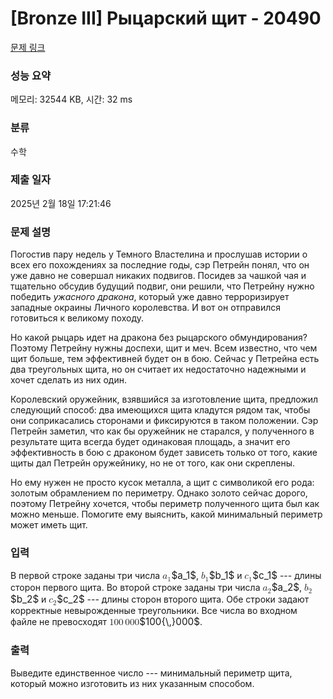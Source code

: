 # [Bronze III] Рыцарский щит - 20490 

[문제 링크](https://www.acmicpc.net/problem/20490) 

### 성능 요약

메모리: 32544 KB, 시간: 32 ms

### 분류

수학

### 제출 일자

2025년 2월 18일 17:21:46

### 문제 설명

<p>Погостив пару недель у Темного Властелина и прослушав истории о всех его похождениях за последние годы, сэр Петрейн понял, что он уже давно не совершал никаких подвигов. Посидев за чашкой чая и тщательно обсудив будущий подвиг, они решили, что Петрейну нужно победить <em>ужасного дракона</em>, который уже давно терроризирует западные окраины Личного королевства. И вот он отправился готовиться к великому походу.</p>

<p>Но какой рыцарь идет на дракона без рыцарского обмундирования? Поэтому Петрейну нужны доспехи, щит и меч. Всем известно, что чем щит больше, тем эффективней будет он в бою. Сейчас у Петрейна есть два треугольных щита, но он считает их недостаточно надежными и хочет сделать из них один.</p>

<p>Королевский оружейник, взявшийся за изготовление щита, предложил следующий способ: два имеющихся щита кладутся рядом так, чтобы они соприкасались сторонами и фиксируются в таком положении. Сэр Петрейн заметил, что как бы оружейник не старался, у полученного в результате щита всегда будет одинаковая площадь, а значит его эффективность в бою с драконом будет зависеть только от того, какие щиты дал Петрейн оружейнику, но не от того, как они скреплены.</p>

<p>Но ему нужен не просто кусок металла, а щит с символикой его рода: золотым обрамлением по периметру. Однако золото сейчас дорого, поэтому Петрейну хочется, чтобы периметр полученного щита был как можно меньше. Помогите ему выяснить, какой минимальный периметр может иметь щит.</p>

### 입력 

 <p>В первой строке заданы три числа <mjx-container class="MathJax" jax="CHTML" style="font-size: 109%; position: relative;"><mjx-math class="MJX-TEX" aria-hidden="true"><mjx-msub><mjx-mi class="mjx-i"><mjx-c class="mjx-c1D44E TEX-I"></mjx-c></mjx-mi><mjx-script style="vertical-align: -0.15em;"><mjx-mn class="mjx-n" size="s"><mjx-c class="mjx-c31"></mjx-c></mjx-mn></mjx-script></mjx-msub></mjx-math><mjx-assistive-mml unselectable="on" display="inline"><math xmlns="http://www.w3.org/1998/Math/MathML"><msub><mi>a</mi><mn>1</mn></msub></math></mjx-assistive-mml><span aria-hidden="true" class="no-mathjax mjx-copytext">$a_1$</span></mjx-container>, <mjx-container class="MathJax" jax="CHTML" style="font-size: 109%; position: relative;"><mjx-math class="MJX-TEX" aria-hidden="true"><mjx-msub><mjx-mi class="mjx-i"><mjx-c class="mjx-c1D44F TEX-I"></mjx-c></mjx-mi><mjx-script style="vertical-align: -0.15em;"><mjx-mn class="mjx-n" size="s"><mjx-c class="mjx-c31"></mjx-c></mjx-mn></mjx-script></mjx-msub></mjx-math><mjx-assistive-mml unselectable="on" display="inline"><math xmlns="http://www.w3.org/1998/Math/MathML"><msub><mi>b</mi><mn>1</mn></msub></math></mjx-assistive-mml><span aria-hidden="true" class="no-mathjax mjx-copytext">$b_1$</span></mjx-container> и <mjx-container class="MathJax" jax="CHTML" style="font-size: 109%; position: relative;"><mjx-math class="MJX-TEX" aria-hidden="true"><mjx-msub><mjx-mi class="mjx-i"><mjx-c class="mjx-c1D450 TEX-I"></mjx-c></mjx-mi><mjx-script style="vertical-align: -0.15em;"><mjx-mn class="mjx-n" size="s"><mjx-c class="mjx-c31"></mjx-c></mjx-mn></mjx-script></mjx-msub></mjx-math><mjx-assistive-mml unselectable="on" display="inline"><math xmlns="http://www.w3.org/1998/Math/MathML"><msub><mi>c</mi><mn>1</mn></msub></math></mjx-assistive-mml><span aria-hidden="true" class="no-mathjax mjx-copytext">$c_1$</span></mjx-container> --- длины сторон первого щита. Во второй строке заданы три числа <mjx-container class="MathJax" jax="CHTML" style="font-size: 109%; position: relative;"><mjx-math class="MJX-TEX" aria-hidden="true"><mjx-msub><mjx-mi class="mjx-i"><mjx-c class="mjx-c1D44E TEX-I"></mjx-c></mjx-mi><mjx-script style="vertical-align: -0.15em;"><mjx-mn class="mjx-n" size="s"><mjx-c class="mjx-c32"></mjx-c></mjx-mn></mjx-script></mjx-msub></mjx-math><mjx-assistive-mml unselectable="on" display="inline"><math xmlns="http://www.w3.org/1998/Math/MathML"><msub><mi>a</mi><mn>2</mn></msub></math></mjx-assistive-mml><span aria-hidden="true" class="no-mathjax mjx-copytext">$a_2$</span></mjx-container>, <mjx-container class="MathJax" jax="CHTML" style="font-size: 109%; position: relative;"><mjx-math class="MJX-TEX" aria-hidden="true"><mjx-msub><mjx-mi class="mjx-i"><mjx-c class="mjx-c1D44F TEX-I"></mjx-c></mjx-mi><mjx-script style="vertical-align: -0.15em;"><mjx-mn class="mjx-n" size="s"><mjx-c class="mjx-c32"></mjx-c></mjx-mn></mjx-script></mjx-msub></mjx-math><mjx-assistive-mml unselectable="on" display="inline"><math xmlns="http://www.w3.org/1998/Math/MathML"><msub><mi>b</mi><mn>2</mn></msub></math></mjx-assistive-mml><span aria-hidden="true" class="no-mathjax mjx-copytext">$b_2$</span></mjx-container> и <mjx-container class="MathJax" jax="CHTML" style="font-size: 109%; position: relative;"><mjx-math class="MJX-TEX" aria-hidden="true"><mjx-msub><mjx-mi class="mjx-i"><mjx-c class="mjx-c1D450 TEX-I"></mjx-c></mjx-mi><mjx-script style="vertical-align: -0.15em;"><mjx-mn class="mjx-n" size="s"><mjx-c class="mjx-c32"></mjx-c></mjx-mn></mjx-script></mjx-msub></mjx-math><mjx-assistive-mml unselectable="on" display="inline"><math xmlns="http://www.w3.org/1998/Math/MathML"><msub><mi>c</mi><mn>2</mn></msub></math></mjx-assistive-mml><span aria-hidden="true" class="no-mathjax mjx-copytext">$c_2$</span></mjx-container> --- длины сторон второго щита. Обе строки задают корректные невырожденные треугольники. Все числа во входном файле не превосходят <mjx-container class="MathJax" jax="CHTML" style="font-size: 109%; position: relative;"><mjx-math class="MJX-TEX" aria-hidden="true"><mjx-mn class="mjx-n"><mjx-c class="mjx-c31"></mjx-c><mjx-c class="mjx-c30"></mjx-c><mjx-c class="mjx-c30"></mjx-c></mjx-mn><mjx-texatom texclass="ORD"><mjx-mstyle><mjx-mspace style="width: 0.167em;"></mjx-mspace></mjx-mstyle></mjx-texatom><mjx-mn class="mjx-n"><mjx-c class="mjx-c30"></mjx-c><mjx-c class="mjx-c30"></mjx-c><mjx-c class="mjx-c30"></mjx-c></mjx-mn></mjx-math><mjx-assistive-mml unselectable="on" display="inline"><math xmlns="http://www.w3.org/1998/Math/MathML"><mn>100</mn><mrow data-mjx-texclass="ORD"><mstyle scriptlevel="0"><mspace width="0.167em"></mspace></mstyle></mrow><mn>000</mn></math></mjx-assistive-mml><span aria-hidden="true" class="no-mathjax mjx-copytext">$100{\,}000$</span></mjx-container>.</p>

### 출력 

 <p>Выведите единственное число --- минимальный периметр щита, который можно изготовить из них указанным способом.</p>

